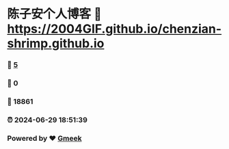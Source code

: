# 陈子安个人博客 :link: https://2004GIF.github.io/chenzian-shrimp.github.io 
### :page_facing_up: [5](https://2004GIF.github.io/chenzian-shrimp.github.io/tag.html) 
### :speech_balloon: 0 
### :hibiscus: 18861 
### :alarm_clock: 2024-06-29 18:51:39 
### Powered by :heart: [Gmeek](https://github.com/Meekdai/Gmeek)
